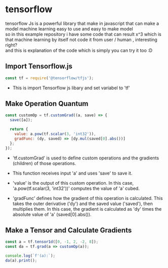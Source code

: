 # tensorflow

tensorflow Js is a powerful library that make in javascript that can make a model machine learning easy to use and easy to make model
<br>
so in this example repository i have some code that can result x^3 which is that machine learning by itself not code it from user / human , interesting right?
<br>
and this is explanation of the code which is simply you can try it too :D

## Import Tensorflow.js

```javaScript
const tf = require('@tensorflow/tfjs');
```

- This is import Tensorflow js libary and set variabel to 'tf'

## Make Operation Quantum

```javaScript
const customOp = tf.customGrad((a, save) => {
  save([a]);

  return {
    value: a.pow(tf.scalar(3, 'int32')),
    gradFunc: (dy, saved) => [dy.mul(saved[0].abs())]
  };
});
```

- 'tf.customGrad' is used to define custom operations and the gradients (children) of those operations.

- This function receives input 'a' and uses 'save' to save it.

- 'value' is the output of this custom operation. In this case, 'a.pow(tf.scalar(3, 'int32'))' computes the value of 'a' cubed.

- 'gradFunc' defines how the gradient of this operation is calculated. This takes the outer derivative ('dy') and the saved value ('saved'), then multiplies them. In this case, the gradient is calculated as 'dy' times the absolute value of 'a' (saved[0].abs()).

## Make a Tensor and Calculate Gradients

```javaScript
const a = tf.tensor1d([0, -1, 2, -2, 8]);
const da = tf.grad(a => customOp(a));

console.log(`f'(a):`);
da(a).print();
```


